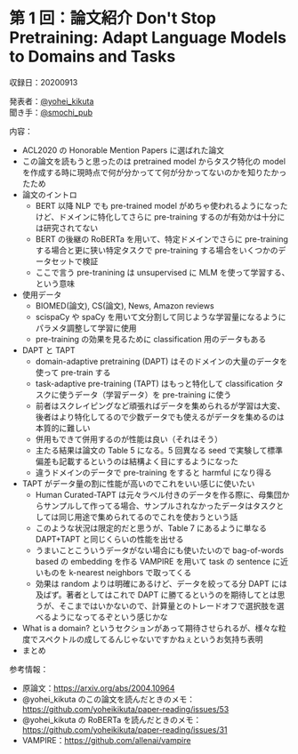 # 第 1 回：論文紹介 Don't Stop Pretraining: Adapt Language Models to Domains and Tasks

収録日：20200913

発表者：[@yohei_kikuta](https://twitter.com/yohei_kikuta)  
聞き手：[@smochi_pub](https://twitter.com/smochi_pub)

内容：
- ACL2020 の Honorable Mention Papers に選ばれた論文
- この論文を読もうと思ったのは pretrained model からタスク特化の model を作成する時に現時点で何が分かってて何が分かってないのかを知りたかったため
- 論文のイントロ
  - BERT 以降 NLP でも pre-trained model がめちゃ使われるようになったけど、ドメインに特化してさらに pre-training するのが有効かは十分には研究されてない
  - BERT の後継の RoBERTa を用いて、特定ドメインでさらに pre-training する場合と更に狭い特定タスクで pre-training する場合をいくつかのデータセットで検証
  - ここで言う pre-tranining は unsupervised に MLM を使って学習する、という意味
- 使用データ
  - BIOMED(論文), CS(論文), News, Amazon reviews
  - scispaCy や spaCy を用いて文分割して同じような学習量になるようにパラメタ調整して学習に使用
  - pre-training の効果を見るために classification 用のデータもある
- DAPT と TAPT
  - domain-adaptive pretraining (DAPT) はそのドメインの大量のデータを使って pre-train する
  - task-adaptive pre-training (TAPT) はもっと特化して classification タスクに使うデータ（学習データ）を pre-training に使う
  - 前者はスクレイピングなど頑張ればデータを集められるが学習は大変、後者はより特化してるので少数データでも使えるがデータを集めるのは本質的に難しい
  - 併用もできて併用するのが性能は良い（それはそう）
  - 主たる結果は論文の Table 5 になる。5 回異なる seed で実験して標準偏差も記載するというのは結構よく目にするようになった
  - 違うドメインのデータで pre-training をすると harmful になり得る
- TAPT がデータ量の割に性能が高いのでこれをいい感じに使いたい
  - Human Curated-TAPT は元々ラベル付きのデータを作る際に、母集団からサンプルして作ってる場合、サンプルされなかったデータはタスクとしては同じ用途で集められてるのでこれを使おうという話
  - このような状況は限定的だと思うが、Table 7 にあるように単なる DAPT+TAPT と同じくらいの性能を出せる
  - うまいことこういうデータがない場合にも使いたいので bag-of-words based の embedding を作る VAMPIRE を用いて task の sentence に近いものを k-nearest neighbors で取ってくる
  - 効果は random よりは明確にあるけど、データを絞ってる分 DAPT には及ばず。著者としてはこれで DAPT に勝てるというのを期待してとは思うが、そこまではいかないので、計算量とのトレードオフで選択肢を選べるようになってるぞという感じかな
- What is a domain? というセクションがあって期待させられるが、様々な粒度でスペクトルの成してるんじゃないですかねぇというお気持ち表明
- まとめ

参考情報：
- 原論文：https://arxiv.org/abs/2004.10964
- @yohei_kikuta のこの論文を読んだときのメモ：https://github.com/yoheikikuta/paper-reading/issues/53
- @yohei_kikuta の RoBERTa を読んだときのメモ：https://github.com/yoheikikuta/paper-reading/issues/31
- VAMPIRE：https://github.com/allenai/vampire
